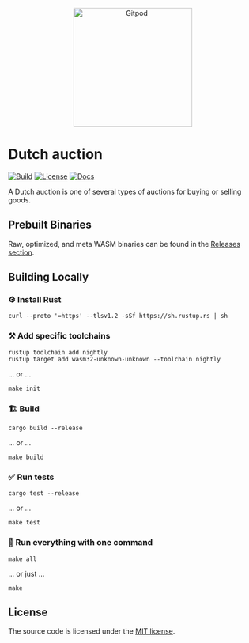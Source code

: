 <p align="center">
  <a href="https://gitpod.io/#https://github.com/gear-dapps/dutch-auction" target="_blank">
    <img src="https://gitpod.io/button/open-in-gitpod.svg" width="240" alt="Gitpod">
  </a>
</p>

# Dutch auction

[![Build][build_badge]][build_href]
[![License][lic_badge]][lic_href]
[![Docs][docs_badge]][docs_href]

[build_badge]: https://github.com/gear-dapps/dutch-auction/workflows/Build/badge.svg
[build_href]: https://github.com/gear-dapps/dutch-auction/actions/workflows/build.yml

[lic_badge]: https://img.shields.io/badge/License-MIT-success
[lic_href]: https://github.com/gear-dapps/dutch-auction/blob/master/LICENSE

[docs_badge]: https://img.shields.io/badge/Docs-online-5023dd
[docs_href]: https://dapp.rs/ducth-auction

<!-- Description starts here -->

A Dutch auction is one of several types of auctions for buying or selling goods.

<!-- End of description -->

## Prebuilt Binaries

Raw, optimized, and meta WASM binaries can be found in the [Releases section](https://github.com/gear-dapps/dutch-auction/releases).

## Building Locally

### ⚙️ Install Rust

```shell
curl --proto '=https' --tlsv1.2 -sSf https://sh.rustup.rs | sh
```

### ⚒️ Add specific toolchains

```shell
rustup toolchain add nightly
rustup target add wasm32-unknown-unknown --toolchain nightly
```

... or ...

```shell
make init
```

### 🏗️ Build

```shell
cargo build --release
```

... or ...

```shell
make build
```

### ✅ Run tests

```shell
cargo test --release
```

... or ...

```shell
make test
```

### 🚀 Run everything with one command

```shell
make all
```

... or just ...

```shell
make
```

## License

The source code is licensed under the [MIT license](LICENSE).
